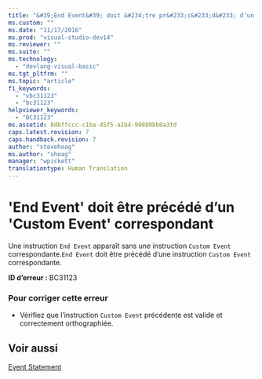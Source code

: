 ```yaml
---
title: "&#39;End Event&#39; doit &#234;tre pr&#233;c&#233;d&#233; d’un &#39;Custom Event&#39; correspondant | Microsoft Docs"
ms.custom: ""
ms.date: "11/17/2016"
ms.prod: "visual-studio-dev14"
ms.reviewer: ""
ms.suite: ""
ms.technology: 
  - "devlang-visual-basic"
ms.tgt_pltfrm: ""
ms.topic: "article"
f1_keywords: 
  - "vbc31123"
  - "bc31123"
helpviewer_keywords: 
  - "BC31123"
ms.assetid: 8dbffccc-c1ba-45f5-a1b4-90889bb0a3fd
caps.latest.revision: 7
caps.handback.revision: 7
author: "stevehoag"
ms.author: "shoag"
manager: "wpickett"
translationtype: Human Translation
---
```

# &#39;End Event&#39; doit &#234;tre pr&#233;c&#233;d&#233; d’un &#39;Custom Event&#39; correspondant
Une instruction `End Event` apparaît sans une instruction `Custom Event` correspondante.`End Event` doit être précédé d’une instruction `Custom Event` correspondante.  
  
 **ID d’erreur :** BC31123  
  
### Pour corriger cette erreur  
  
-   Vérifiez que l’instruction `Custom Event` précédente est valide et correctement orthographiée.  
  
## Voir aussi  
 [Event Statement](../../visual-basic/language-reference/statements/event-statement.md)